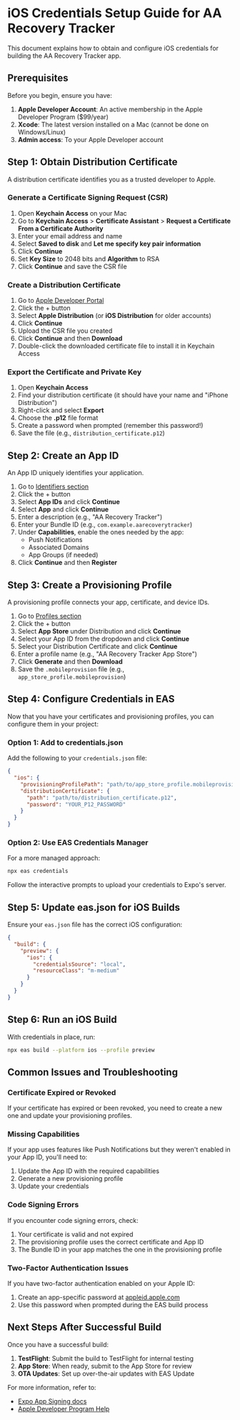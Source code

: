 # iOS Credentials Setup Guide for AA Recovery Tracker

This document explains how to obtain and configure iOS credentials for building the AA Recovery Tracker app.

## Prerequisites

Before you begin, ensure you have:

1. **Apple Developer Account**: An active membership in the Apple Developer Program ($99/year)
2. **Xcode**: The latest version installed on a Mac (cannot be done on Windows/Linux)
3. **Admin access**: To your Apple Developer account

## Step 1: Obtain Distribution Certificate

A distribution certificate identifies you as a trusted developer to Apple.

### Generate a Certificate Signing Request (CSR)

1. Open **Keychain Access** on your Mac
2. Go to **Keychain Access** > **Certificate Assistant** > **Request a Certificate From a Certificate Authority**
3. Enter your email address and name
4. Select **Saved to disk** and **Let me specify key pair information**
5. Click **Continue**
6. Set **Key Size** to 2048 bits and **Algorithm** to RSA
7. Click **Continue** and save the CSR file

### Create a Distribution Certificate

1. Go to [Apple Developer Portal](https://developer.apple.com/account/resources/certificates/list)
2. Click the + button
3. Select **Apple Distribution** (or **iOS Distribution** for older accounts)
4. Click **Continue**
5. Upload the CSR file you created
6. Click **Continue** and then **Download**
7. Double-click the downloaded certificate file to install it in Keychain Access

### Export the Certificate and Private Key

1. Open **Keychain Access**
2. Find your distribution certificate (it should have your name and "iPhone Distribution")
3. Right-click and select **Export**
4. Choose the **.p12** file format
5. Create a password when prompted (remember this password!)
6. Save the file (e.g., `distribution_certificate.p12`)

## Step 2: Create an App ID

An App ID uniquely identifies your application.

1. Go to [Identifiers section](https://developer.apple.com/account/resources/identifiers/list)
2. Click the + button
3. Select **App IDs** and click **Continue**
4. Select **App** and click **Continue**
5. Enter a description (e.g., "AA Recovery Tracker")
6. Enter your Bundle ID (e.g., `com.example.aarecoverytracker`)
7. Under **Capabilities**, enable the ones needed by the app:
   - Push Notifications
   - Associated Domains
   - App Groups (if needed)
8. Click **Continue** and then **Register**

## Step 3: Create a Provisioning Profile

A provisioning profile connects your app, certificate, and device IDs.

1. Go to [Profiles section](https://developer.apple.com/account/resources/profiles/list)
2. Click the + button
3. Select **App Store** under Distribution and click **Continue**
4. Select your App ID from the dropdown and click **Continue**
5. Select your Distribution Certificate and click **Continue**
6. Enter a profile name (e.g., "AA Recovery Tracker App Store")
7. Click **Generate** and then **Download**
8. Save the `.mobileprovision` file (e.g., `app_store_profile.mobileprovision`)

## Step 4: Configure Credentials in EAS

Now that you have your certificates and provisioning profiles, you can configure them in your project:

### Option 1: Add to credentials.json

Add the following to your `credentials.json` file:

```json
{
  "ios": {
    "provisioningProfilePath": "path/to/app_store_profile.mobileprovision",
    "distributionCertificate": {
      "path": "path/to/distribution_certificate.p12",
      "password": "YOUR_P12_PASSWORD"
    }
  }
}
```

### Option 2: Use EAS Credentials Manager

For a more managed approach:

```bash
npx eas credentials
```

Follow the interactive prompts to upload your credentials to Expo's server.

## Step 5: Update eas.json for iOS Builds

Ensure your `eas.json` file has the correct iOS configuration:

```json
{
  "build": {
    "preview": {
      "ios": {
        "credentialsSource": "local",
        "resourceClass": "m-medium"
      }
    }
  }
}
```

## Step 6: Run an iOS Build

With credentials in place, run:

```bash
npx eas build --platform ios --profile preview
```

## Common Issues and Troubleshooting

### Certificate Expired or Revoked

If your certificate has expired or been revoked, you need to create a new one and update your provisioning profiles.

### Missing Capabilities

If your app uses features like Push Notifications but they weren't enabled in your App ID, you'll need to:

1. Update the App ID with the required capabilities
2. Generate a new provisioning profile
3. Update your credentials

### Code Signing Errors

If you encounter code signing errors, check:

1. Your certificate is valid and not expired
2. The provisioning profile uses the correct certificate and App ID
3. The Bundle ID in your app matches the one in the provisioning profile

### Two-Factor Authentication Issues

If you have two-factor authentication enabled on your Apple ID:

1. Create an app-specific password at [appleid.apple.com](https://appleid.apple.com)
2. Use this password when prompted during the EAS build process

## Next Steps After Successful Build

Once you have a successful build:

1. **TestFlight**: Submit the build to TestFlight for internal testing
2. **App Store**: When ready, submit to the App Store for review
3. **OTA Updates**: Set up over-the-air updates with EAS Update

For more information, refer to:
- [Expo App Signing docs](https://docs.expo.dev/app-signing/app-credentials/)
- [Apple Developer Program Help](https://developer.apple.com/support/)